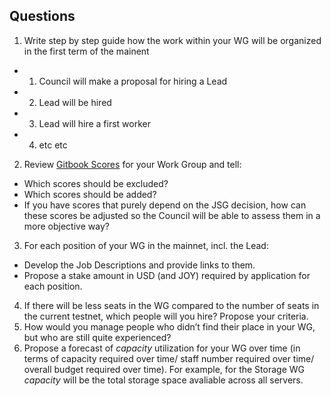 ## Questions 

1. Write step by step guide how the work within your WG will be organized in the first term of the mainent 
 -  1. Council will make a proposal for hiring a Lead
 -  2. Lead will be hired
 -  3. Lead will hire a first worker
 -  4. etc etc
2. Review [Gitbook Scores](https://joystream.gitbook.io/testnet-workspace/testnet/council-period-scoring/general-working-group-score) for your Work Group and tell: 
- Which scores should be excluded? 
- Which scores should be added? 
- If you have scores that purely depend on the JSG decision, how can these scores be adjusted so the Council will be able to assess them in a more objective way?  
3. For each position of your WG in the mainnet, incl. the Lead: 
- Develop the Job Descriptions and provide links to them.
- Propose a stake amount in USD (and JOY) required by application for each position. 
4. If there will be less seats in the WG compared to the number of seats in the current testnet, which people will you hire? Propose your criteria.
5. How would you manage people who didn’t find their place in your WG, but who are still quite experienced? 
6. Propose a forecast of _capacity_ utilization for your WG over time (in terms of capacity required over time/ staff number required over time/ overall budget required over time). For example, for the Storage WG _capacity_ will be the total storage space avaliable across all servers. 
